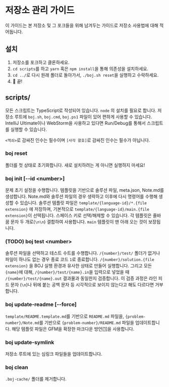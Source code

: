 # 저장소 관리 가이드

이 가이드는 본 저장소 및 그 포크들을 위해 남겨두는 가이드로 저장소 사용법에 대해 적어둡니다.

## 설치

1. 저장소를 포크하고 클론하세요.
2. `cd scripts`를 하고 `yarn` 혹은 `npm install`을 통해 의존성을 설치하세요.
3. `cd ../`로 다시 원래 폴더로 돌아가서, `./boj.sh reset`을 실행하고 수락하세요.
4. :tada: 끝!

## scripts/

모든 스크립트는 TypeScript로 작성되어 있습니다. `node` 의 설치를 필요로 합니다. 저장소 루트에 `boj.sh`, `boj.cmd`, `boj.ps1` 파일이 있어 편하게 사용할 수 있습니다.
IntelliJ Ultimate이나 WebStorm을 사용하고 있다면 Run/Debug를 통해서 스크립트를 실행할 수 있습니다.

`<꺽쇠>`로 감싸진 인수는 필수이며 `[사각 괄호]`로 감싸진 인수는 필수가 아닙니다.

### boj reset

폴더를 첫 상태로 초기화합니다.
새로 설치하려는 게 아니면 실행하지 마세요!

### boj init [--id \<number\>]

문제 초기 설정을 수행합니다.
템플릿을 기반으로 솔루션 파일, meta.json, Note.md를 생성합니다.
Note.md와 솔루션 파일의 경우 생략하고 이후에 다시 명령어를 수행해 생성할 수 있습니다.
솔루션 템플릿 파일은 `template/{language-id}/*.{file extension}` 에 저장하며,
기본적으로 `template/{language-id}/main.{file extension}`이 선택됩니다.
스페이스 키로 선택/해제할 수 있습니다.
각 템플릿은 줄바꿈 문자 두 개로(`\n\n`) 결합하여 사용합니다.
`main` 템플릿이 맨 아래 오는 것이 보장됩니다.

### (TODO) boj test \<number\>

솔루션 파일을 선택하고 테스트 수트를 수행합니다.
`/{number}/test/` 폴더가 없거나 파일이 하나도 없는 경우 종료 코드 `1`로 종료합니다.
`/{number}/solution.{file extension}` 을 BOJ 실행 환경과 유사한 상태로 만들어 실행합니다.
그리고 모든 `{name}`에 대해, `/{number}/test/{name}.in`을 입력으로 넣었을 때 `/{number}/test/{name}.out` 결과물과 동일한지 검증합니다.
이 검증 과정은 라인 피드 문자 (`\n`)나 뒤에 붙는 공백 문자 등 시각적으로 보이지 않는다고 해도 다르다면 거부합니다.

### boj update-readme [--force]

`template/README.template.md`를 기반으로 `README.md` 파일을,
`{problem-number}/Note.md`를 기반으로 `{problem-number}/README.md` 파일을 업데이트합니다.
해당 템플릿 파일은 GFM을 확장한 마크다운 방언[\[1\]][1]을 사용합니다.

### boj update-symlink

저장소 루트에 있는 심링크 파일들을 업데이트합니다.

### boj clean

`.boj-cache/` 폴더를 제거합니다.

[1]: ./PGFM.md